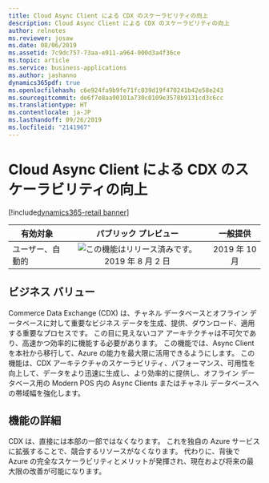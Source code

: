 ```yaml
---
title: Cloud Async Client による CDX のスケーラビリティの向上
description: Cloud Async Client による CDX のスケーラビリティの向上
author: relnotes
ms.reviewer: josaw
ms.date: 08/06/2019
ms.assetid: 7c9dc757-73aa-e911-a964-000d3a4f36ce
ms.topic: article
ms.service: business-applications
ms.author: jashanno
dynamics365pdf: true
ms.openlocfilehash: c6e924fa9b9fe71fc039d19f470241b42e58e243
ms.sourcegitcommit: de6f7e8aa90101a730c0109e3578b9131cd3c6cc
ms.translationtype: HT
ms.contentlocale: ja-JP
ms.lasthandoff: 09/26/2019
ms.locfileid: "2141967"
---
```

# <a name="improved-cdx-scalability-through-cloud-async-client"></a>Cloud Async Client による CDX のスケーラビリティの向上
[!include[dynamics365-retail banner](../includes/dynamics365-retail.md)]

| 有効対象    |  パブリック プレビュー | 一般提供 | 
| ---------- | :----------: |:----------: |
|ユーザー、自動的|![この機能はリリース済みです。](/dynamics365-release-plan/media/green-checkmark.png "この機能はリリース済みです。") 2019 年 8 月 2 日| 2019 年 10 月|


## <a name="business-value"></a>ビジネス バリュー
<!-- bv start -->
Commerce Data Exchange (CDX) は、チャネル データベースとオフライン データベースに対して重要なビジネス データを生成、提供、ダウンロード、適用する重要なプロセスです。 この目に見えないコア アーキテクチャは不可欠であり、高速かつ効率的に機能する必要があります。 この機能では、Async Client を本社から移行して、Azure の能力を最大限に活用できるようにします。 この機能は、CDX アーキテクチャのスケーラビリティ、パフォーマンス、可用性を向上して、データをより迅速に生成し、より効率的に提供し、オフライン データベース用の Modern POS 内の Async Clients またはチャネル データベースへの帯域幅を強化します。
<!-- bv end -->



## <a name="feature-details"></a>機能の詳細
<!--feature detail start -->
CDX は、直接には本部の一部ではなくなります。 これを独自の Azure サービスに拡張することで、競合するリソースがなくなります。 代わりに、背後で Azure の完全なスケーラビリティとメリットが発揮され、現在および将来の最大限の改善が可能になります。
<!--feature detail end -->



